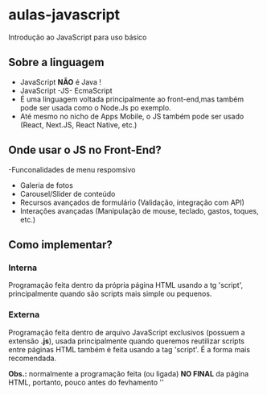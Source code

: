# aulas-javascript

Introdução ao JavaScript para uso básico

## Sobre a linguagem 
- JavaScript **NÃO** é Java !
- JavaScript -JS- EcmaScript
- É uma linguagem voltada principalmente ao front-end,mas também pode ser usada como o Node.Js po exemplo.
- Até mesmo no nicho de Apps Mobile, o JS também pode ser usado (React, Next.JS, React Native, etc.)

## Onde usar o JS no Front-End?

-Funconalidades de menu respomsivo
- Galeria de fotos
- Carousel/Slider de conteúdo
- Recursos avançados de formulário (Validação, integração com API)
- Interações avançadas (Manipulação de mouse, teclado, gastos, toques, etc.)

## Como implementar?

### Interna 

Programação feita dentro da própria página HTML usando a tg 'script', principalmente quando são scripts mais simple ou pequenos.

### Externa

Programação feita dentro de arquivo JavaScript exclusivos (possuem a extensão **.js**), usada principalmente quando queremos reutilizar scripts entre páginas HTML também é feita usando a tag 'script'. É a forma mais recomendada.

**Obs.:** normalmente a programação feita (ou ligada) **NO FINAL** da página HTML, portanto, pouco antes do fevhamento '</body>'
